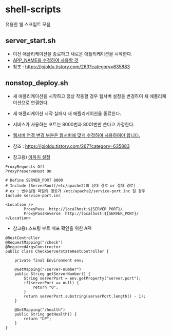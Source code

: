 # shell-scripts

유용한 쉘 스크립트 모음

## server_start.sh

- 이전 애플리케이션을 종료하고 새로운 애플리케이션을 시작한다.
- <u>APP_NAME을 수정하여 사용할 것</u>
- 참조 : https://jojoldu.tistory.com/263?category=635883

## nonstop_deploy.sh

- 새 애플리케이션을 시작하고 정상 작동할 경우 웹서버 설정을 변경하여 새 애플리케이션으로 연결한다.
- 새 애플리케이션 시작 실패시 새 애플리케이션을 종료한다.
- 서비스가 사용하는 포트는 8000번과 8001번만 쓴다고 가정한다.
- <u>웹서버 연결 변경 부분은 웹서버에 맞게 수정하여 사용하여야 합니다.</u>
- 참조 : https://jojoldu.tistory.com/267?category=635883

- 참고용) [아파치 설정](http://www.portcz.com/manual/ko/mod/core.html#include)

```
ProxyRequests Off
ProxyPreserveHost On

# Define SERVER_PORT 8000
# Include [ServerRoot(/etc/apache2)의 상대 경로 or 절대 경로]
# ex : 변수설정 파일의 경로가 /etc/apache2/service-port.inc 일 경우
Include service-port.inc

<Location />
        ProxyPass  http://localhost:${SERVER_PORT}/
        ProxyPassReverse  http://localhost:${SERVER_PORT}/
</Location>
```

- 참고용) 스프링 부트 배포 확인을 위한 API

```
@RestController
@RequestMapping("/check")
@RequiredArgsConstructor
public class CheckServerStateRestController {

    private final Environment env;

    @GetMapping("/server-number")
    public String getServerNumber() {
        String serverPort = env.getProperty("server.port");
        if(serverPort == null) {
            return "0";
        }
        return serverPort.substring(serverPort.length() - 1);
    }

    @GetMapping("/health")
    public String getHealth() {
        return "UP";
    }
}
```
